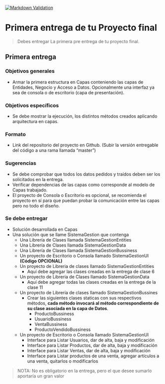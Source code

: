 [![Markdown Validation](https://github.com/ChristianGrimberg/Christian-Grimberg-58425-Proyecto-Final/actions/workflows/markdown-validation.yml/badge.svg?branch=main)](https://github.com/ChristianGrimberg/Christian-Grimberg-58425-Proyecto-Final/actions/workflows/markdown-validation.yml)

# Primera entrega de tu Proyecto final

> Debes entregar La primera pre entrega de tu proyecto final.

## Primera entrega

### Objetivos generales

* Armar la primera estructura en Capas conteniendo las capas de Entidades, Negocio y Acceso a Datos. Opcionalmente una interfaz ya sea de consola o de escritorio (capa de presentación).

### Objetivos específicos

* Se debe mostrar la ejecución, los distintos métodos creados aplicando arquitectura en capas.

### Formato

* Link del repositorio del proyecto en Github. (Subir la versión entregable del código a una rama llamada “master”)

### Sugerencias

* Se debe comprobar que todos los datos pedidos y traídos deben ser los solicitados en la entrega.
* Verificar dependencias de las capas como corresponde al modelo de Capas trabajado.
* El proyecto de Consola o Escritorio es opcional, se recomienda el proyecto en sí para que puedan probar la comunicación entre las capas pero no todo el diseño.

### Se debe entregar

* Solución desarrollada en Capas
* Una solución que se llame SistemaGestion que contenga
  * Una Librería de Clases llamada SistemaGestionEntities
  * Una Librería de Clases llamada SistemaGestionData
  * Una Librería de Clases llamada SistemaGestionBussiness
  * Un proyecto de Escritorio o Consola llamado SistemaGestionUI __(Código OPCIONAL)__
  * Un proyecto de Libreria de clases llamado SistemaGestionEntities
    * Aquí debe agregar las clases creadas en la entrega de clase 6
  * Un proyecto de Libreria de Clases llamado SistemaGestionData
    * Aquí debe agregar todas las clases creadas en la entrega de la clase 11
  * Un proyecto de Librería de clases llamado SistemaGestionBussines
    * Crear las siguientes clases staticas con sus respectivos métodos, __cada método invocará al método correspondiente de su clase asociada en la capa de Datos__.
      * ProductoBussiness
      * UsuarioBussiness
      * VentaBussiness
      * ProductoVendidoBussiness
  * Un proyecto de Escritorio o Consola llamado SistemaGestionUI
    * Interface para Listar Usuarios, dar de alta, baja y modificación
    * Interface para Listar Productos, dar de alta, baja y modificación
    * Interface para Listar Ventas, dar de alta, baja y modificación
    * Interface para Listar productos de una venta, agregar artículos a una venta, quitarlos o modificarlos

> NOTA: No es obligatorio en la entrega, pero el que desee sumarlo aportaría un gran valor

